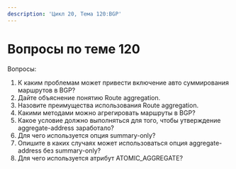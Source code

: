 ```yaml
---
description: 'Цикл 20, Тема 120:BGP'
---
```


# Вопросы по теме 120

Вопросы:

1. К каким проблемам может привести включение авто суммирования маршрутов в BGP?
2. Дайте объяснение понятию Route aggregation.
3. Назовите преимущества использования Route aggregation.
4. Какими методами можно агрегировать маршруты в BGP?
5. Какое условие должно выполняться для того, чтобы утверждение aggregate-address заработало?
6. Для чего используется опция summary-only?
7. Опишите в каких случаях может использоваться опция aggregate-address без summary-only?
8. Для чего используется атрибут ATOMIC\_AGGREGATE?

